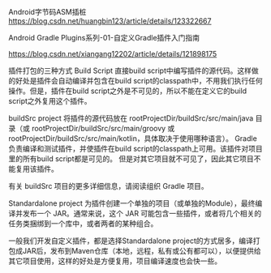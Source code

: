 

Android字节码ASM插桩
https://blog.csdn.net/huangbin123/article/details/123322667

Android Gradle Plugins系列-01-自定义Gradle插件入门指南

https://blog.csdn.net/xiangang12202/article/details/121898175


插件打包的三种方式
Build Script
直接build script中编写插件的源代码。这样做的好处是插件会自动编译并包含在build script的classpath中，不用我们执行任何操作。但是，插件在build script之外是不可见的，所以不能在定义它的build script之外复用这个插件。

buildSrc project
将插件的源代码放在 rootProjectDir/buildSrc/src/main/java 目录（或 rootProjectDir/buildSrc/src/main/groovy 或 rootProjectDir/buildSrc/src/main/kotlin，具体取决于使用哪种语言）。 Gradle 负责编译和测试插件，并使插件在build script的classpath上可用。该插件对项目里的所有build script都是可见的。 但是对其它项目就不可见了，因此其它项目不能复用该插件。

有关 buildSrc 项目的更多详细信息，请阅读组织 Gradle 项目。

Standardalone project
为插件创建一个单独的项目（或单独的Module），最终编译并发布一个 JAR。通常来说，这个 JAR 可能包含一些插件，或者将几个相关的任务类捆绑到一个库中，或者两者的某种组合。

一般我们开发自定义插件，都是选择Standardalone project的方式居多，编译打包成JAR后，发布到Maven仓库（本地，远程，私有或公有都可以），以便提供给其它项目使用，这样的好处是方便复用，项目编译速度也会快一些。


